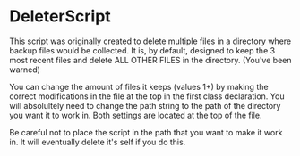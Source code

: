 # DeleterScript

This script was originally created to delete multiple files in a directory where backup files would be collected.  It is, by default, designed to keep the 3 most recent files and delete ALL OTHER FILES in the directory.  (You've been warned)

You can change the amount of files it keeps (values 1+) by making the correct modifications in the file at the top in the first class declaration. You will absolultely need to change the path string to the path of the directory you want it to work in.  Both settings are located at the top of the file.

Be careful not to place the script in the path that you want to make it work in.  It will eventually delete it's self if you do this.
